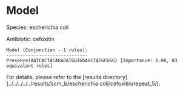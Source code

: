 
# Model

Species: escherichia coli

Antibiotic: cefoxitin

```
Model (Conjunction - 1 rules):
------------------------------
Presence(AATCACTACAGAGATGGTGGAGCTATGCGGG) [Importance: 1.00, 83 equivalent rules]

```

For details, please refer to the [results directory](../../../../../results/scm_b/escherichia coli/cefoxitin/repeat_5/).

